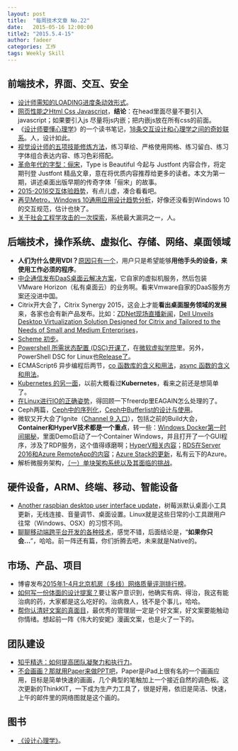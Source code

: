 ```yaml
---
layout: post
title:  "每周技术文章 No.22"
date:   2015-05-16 12:00:00
title2: "2015.5.4-15"
author: fadeer
categories: 工作
tags: Weekly Skill
---
```

前端技术，界面、交互、安全
----

* [设计师需知的LOADING进度条动效形式](http://www.uisdc.com/common-loading-animation-design)。
* [网页性能之Html Css Javascript](http://www.alloyteam.com/2015/05/wang-ye-xing-neng-zhi-html-css-javascript/)，**结论**：在head里面尽量不要引入javascript；如果要引入js 尽量将js内嵌；把内嵌js放在所有css的前面。
* 《[设计师要懂心理学](http://book.douban.com/subject/23708491/)》的一个读书笔记，[18条交互设计和心理学之间的奇妙联系](http://www.woshipm.com/ucd/153105.html)。人，设计如此。
* [视觉设计师的五项技能修炼方法](http://www.uisdc.com/5-visual-design-in-practice)，练习草绘、严格使用网格、练习留白、练习字体组合表达内容、练习色彩搭配。
* [革命年代的字型：俪宋](http://www.typeisbeautiful.com/2015/05/9298/)，Type is Beautiful 今起与 Justfont 内容合作，将定期刊登 Justfont 精品文章，意在将优质内容推荐给更多的读者。本文为第一期，讲述桌面出版早期的传奇字体「俪宋」的故事。
* [2015-2016交互体验趋势](http://mux.baidu.com/?p=8242)，有点儿虚，凑合看看吧。
* [再见Metro，Windows 10通用应用设计趋势分析](http://isux.tencent.com/windows-10-design-trend.html)，好像还没看到Windows 10的交互规范，估计也快了。
* [关于社会工程学攻击的一次探索](http://security.zdnet.com.cn/security_zone/2015/0507/3052095.shtml)，系统最大漏洞之一，人。

后端技术，操作系统、虚拟化、存储、网络、桌面领域
----

* **人们为什么使用VDI？**[原因只有一个](http://www.brianmadden.com/blogs/brianmadden/archive/2015/05/06/why-do-people-use-vdi-one-reason.aspx)，用户只是希望能够**用他手头的设备，来使用工作必须的程序**。
* [中企通信发布DaaS桌面云解决方案](http://cio.zdnet.com.cn/cio/2015/0514/3052647.shtml)，它自家的虚拟机服务，然后包装VMware Horizon（私有桌面云）的业务啊。看来Vmware自家的DaaS服务方案还没进中国。
* Citrix开大会了，Citrix Synergy 2015，这会上才能**看出桌面服务领域的发展**来，各家也会有新产品发布。比如：[ZDNet现场直播新闻](http://server.zdnet.com.cn/server/2015/0507/3052138.shtml)，[Dell Unveils Desktop Virtualization Solution Designed for Citrix and Tailored to the Needs of Small and Medium Enterprises](http://vmblog.com/archive/2015/05/12/dell-unveils-desktop-virtualization-solution-designed-for-citrix-and-tailored-to-the-needs-of-small-and-medium-enterprises.aspx#.VVWsNfmqqE0)，
* [Scheme 初步](http://onevcat.com/2015/05/scheme/)。
* [Powershell 所需状态配置 (DSC)开课了](http://www.pstips.net/powershell-dsc-open-lesson.html)，在[微软虚拟学院](http://www.pstips.net/goto/http://www.microsoftvirtualacademy.com/training-courses/getting-started-with-powershell-desired-state-configuration-dsc-cn)里。另外，PowerShell DSC for Linux也[Release了](http://blogs.msdn.com/b/powershell/archive/2015/05/06/powershell-dsc-for-linux-is-now-available.aspx)。
* ECMAScript6 异步编程后两节，[co 函数库的含义和用法](http://www.ruanyifeng.com/blog/2015/05/co.html)，[async 函数的含义和用法](http://www.ruanyifeng.com/blog/2015/05/async.html)。
* [Kubernetes 的另一面](http://www.wzxue.com/kubernetes/)，以前大概看过**Kubernetes**，看来之前还是想简单了。
* [在Linux进行IO的正确姿势](http://www.ideawu.net/blog/archives/880.html)，得回顾一下freerdp里EAGAIN怎么处理的了。
* Ceph两篇，[Ceph中的序列化](https://www.ustack.com/blog/cephxuliehua/)，[Ceph中Bufferlist的设计与使用](https://www.ustack.com/blog/bufferlist/)。
* 微软又开大会了Ignite（[Channel 9 入口](http://channel9.msdn.com/Events/Ignite/2015)），包括之前的Build大会，**Container和HyperV技术都是一个重点**，转一些：[Windows Docker第一时间揭秘](http://markwin.blog.51cto.com/148406/1649973)，里面Demo启动了一个Container Windows，并且打开了一个GUI程序，涉及了RDP服务，这个值得琢磨啊；[HyperV相关内容](http://blogs.technet.com/b/virtualization/archive/2015/05/13/hyper-v-content-at-ignite.aspx)；[RDS在Server 2016和Azure RemoteApp的内容](http://blogs.msdn.com/b/rds/archive/2015/05/08/remote-desktop-services-and-azure-remoteapp-at-ignite.aspx)；[Azure Stack的更新](http://www.hyper-v.nu/archives/mscholman/2015/05/azure-stack-whats-new-and-whats-changed)，私有云下的Azure。
* 解析微服务架构，[（一）单块架构系统以及其面临的挑战](http://www.infoq.com/cn/articles/analysis-the-architecture-of-microservice-part-01)。

硬件设备，ARM、终端、移动、智能设备
----

* [Another raspbian desktop user interface update](https://www.raspberrypi.org/another-raspbian-desktop-user-interface-update/)，树莓派默认桌面小工具更新，无线连接、音量调节、桌面设置。Linux就是这些日常的小工具跟用户往常（Windows、OSX）的习惯不同。
* [聊聊移动端跨平台开发的各种技术](http://fex.baidu.com/blog/2015/05/cross-mobile/)，感觉不错，后面结论是，“**如果你只会...**”，哈哈。前一阵还有篇，你们折腾去吧，未来就是Native的。


市场、产品、项目
----

* 博睿发布[2015年1-4月北京机房（多线）网络质量评测排行榜](http://net.zdnet.com.cn/network_security_zone/2015/0508/3052195.shtml)。
* [如何写一份体面的设计提案？](http://www.uisdc.com/write-proper-design-proposal)要让客户意识到，他确实有病、得治，我这有能治病的药，大家都是这么吃好的。治病救人，钱不是个事儿，哈哈。
* [帮你认清好文案的真面目](http://www.uisdc.com/truth-of-the-great-copy)，最优秀的管理层一定是个好文案，好文案要能触动你情绪。想起前一阵《伟大的安妮》漫画文案，也是火了一下的。


团队建设
----

* [知乎精选：如何提高团队凝聚力和执行力](http://www.woshipm.com/discuss/152905.html)。
* [不会画画？那就用Paper来做PPT吧](http://www.pingwest.com/paper-think-kit/)，Paper是iPad上很有名的一个画画应用，目标是简单快速的画画，几个典型的笔触加上一个接近自然的调色板。这次更新的ThinkKIT，一下成为生产力工具了，很是好用，依旧是简洁、快速，上午的邮件里的网络图就是这个画的。


图书
----

* [《设计心理学》](http://www.duokan.com/book/66906)。


